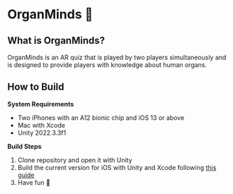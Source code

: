 # OrganMinds 🧠

## What is OrganMinds?
OrganMinds is an AR quiz that is played by two players simultaneously and is designed to provide players with knowledge about human organs.

## How to Build
**System Requirements** 
- Two iPhones with an A12 bionic chip and iOS 13 or above
- Mac with Xcode
- Unity 2022.3.3f1

**Build Steps**
1. Clone repository and open it with Unity
2. Build the current version for iOS with Unity and Xcode following [this guide](https://learn.unity.com/tutorial/deploy-your-project-to-ios-or-android?uv=2021.3&pathwayId=63e3a4c1edbc2a344bfe21d8&missionId=63f63a3bedbc2a663dc6ffde)
3. Have fun 🥳

